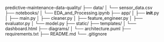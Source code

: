 predictive-maintenance-data-quality/
├── data/
│   └── sensor_data.csv
├── notebooks/
│   └── EDA_and_Processing.ipynb
├── app/
│   ├── __init__.py
│   ├── main.py
│   ├── cleaner.py
│   ├── feature_engineer.py
│   ├── evaluator.py
│   └── model.py
├── static/
├── templates/
│   └── dashboard.html
├── diagrams/
│   └── architecture.puml
├── requirements.txt
├── README.md
└── .gitignore
